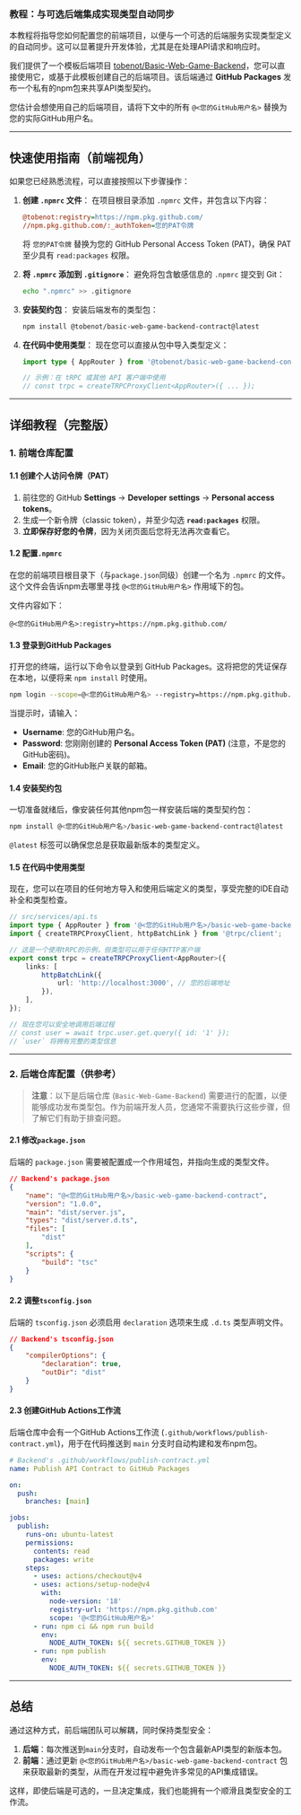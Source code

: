 ### **教程：与可选后端集成实现类型自动同步**

本教程将指导您如何配置您的前端项目，以便与一个可选的后端服务实现类型定义的自动同步。这可以显著提升开发体验，尤其是在处理API请求和响应时。

我们提供了一个模板后端项目 [tobenot/Basic-Web-Game-Backend](https://github.com/tobenot/Basic-Web-Game-Backend)，您可以直接使用它，或基于此模板创建自己的后端项目。该后端通过 **GitHub Packages** 发布一个私有的npm包来共享API类型契约。

您估计会想使用自己的后端项目，请将下文中的所有 `@<您的GitHub用户名>` 替换为您的实际GitHub用户名。

---

## **快速使用指南（前端视角）**

如果您已经熟悉流程，可以直接按照以下步骤操作：

1.  **创建 `.npmrc` 文件**：
    在项目根目录添加 `.npmrc` 文件，并包含以下内容：
    ```ini
    @tobenot:registry=https://npm.pkg.github.com/
    //npm.pkg.github.com/:_authToken=您的PAT令牌
    ```
    将 `您的PAT令牌` 替换为您的 GitHub Personal Access Token (PAT)，确保 PAT 至少具有 `read:packages` 权限。

2.  **将 `.npmrc` 添加到 `.gitignore`**：
    避免将包含敏感信息的 `.npmrc` 提交到 Git：
    ```bash
    echo ".npmrc" >> .gitignore
    ```

3.  **安装契约包**：
    安装后端发布的类型包：
    ```bash
    npm install @tobenot/basic-web-game-backend-contract@latest
    ```

4.  **在代码中使用类型**：
    现在您可以直接从包中导入类型定义：
    ```typescript
    import type { AppRouter } from '@tobenot/basic-web-game-backend-contract';

    // 示例：在 tRPC 或其他 API 客户端中使用
    // const trpc = createTRPCProxyClient<AppRouter>({ ... });
    ```

---


## **详细教程（完整版）**

### **1. 前端仓库配置**

#### **1.1 创建个人访问令牌（PAT）**

1.  前往您的 GitHub **Settings** -> **Developer settings** -> **Personal access tokens**。
2.  生成一个新令牌（classic token），并至少勾选 **`read:packages`** 权限。
3.  **立即保存好您的令牌**，因为关闭页面后您将无法再次查看它。

#### **1.2 配置`.npmrc`**

在您的前端项目根目录下（与`package.json`同级）创建一个名为 `.npmrc` 的文件。这个文件会告诉npm去哪里寻找 `@<您的GitHub用户名>` 作用域下的包。

文件内容如下：
```
@<您的GitHub用户名>:registry=https://npm.pkg.github.com/
```

#### **1.3 登录到GitHub Packages**

打开您的终端，运行以下命令以登录到 GitHub Packages。这将把您的凭证保存在本地，以便将来 `npm install` 时使用。

```bash
npm login --scope=@<您的GitHub用户名> --registry=https://npm.pkg.github.com
```

当提示时，请输入：
*   **Username**: 您的GitHub用户名。
*   **Password**: 您刚刚创建的 **Personal Access Token (PAT)** (注意，不是您的GitHub密码)。
*   **Email**: 您的GitHub账户关联的邮箱。

#### **1.4 安装契约包**

一切准备就绪后，像安装任何其他npm包一样安装后端的类型契约包：
```bash
npm install @<您的GitHub用户名>/basic-web-game-backend-contract@latest
```
`@latest` 标签可以确保您总是获取最新版本的类型定义。

#### **1.5 在代码中使用类型**

现在，您可以在项目的任何地方导入和使用后端定义的类型，享受完整的IDE自动补全和类型检查。

```typescript
// src/services/api.ts
import type { AppRouter } from '@<您的GitHub用户名>/basic-web-game-backend-contract';
import { createTRPCProxyClient, httpBatchLink } from '@trpc/client';

// 这是一个使用tRPC的示例，但类型可以用于任何HTTP客户端
export const trpc = createTRPCProxyClient<AppRouter>({
	links: [
		httpBatchLink({
			url: 'http://localhost:3000', // 您的后端地址
		}),
	],
});

// 现在您可以安全地调用后端过程
// const user = await trpc.user.get.query({ id: '1' });
// `user` 将拥有完整的类型信息
```

---

### **2. 后端仓库配置（供参考）**

> **注意**：以下是后端仓库 (`Basic-Web-Game-Backend`) 需要进行的配置，以便能够成功发布类型包。作为前端开发人员，您通常不需要执行这些步骤，但了解它们有助于排查问题。

#### **2.1 修改`package.json`**
后端的 `package.json` 需要被配置成一个作用域包，并指向生成的类型文件。
```json
// Backend's package.json
{
	"name": "@<您的GitHub用户名>/basic-web-game-backend-contract",
	"version": "1.0.0",
	"main": "dist/server.js",
	"types": "dist/server.d.ts",
	"files": [
		"dist"
	],
	"scripts": {
		"build": "tsc"
	}
}
```

#### **2.2 调整`tsconfig.json`**
后端的 `tsconfig.json` 必须启用 `declaration` 选项来生成 `.d.ts` 类型声明文件。
```json
// Backend's tsconfig.json
{
	"compilerOptions": {
		"declaration": true,
		"outDir": "dist"
	}
}
```

#### **2.3 创建GitHub Actions工作流**
后端仓库中会有一个GitHub Actions工作流 (`.github/workflows/publish-contract.yml`)，用于在代码推送到 `main` 分支时自动构建和发布npm包。

```yaml
# Backend's .github/workflows/publish-contract.yml
name: Publish API Contract to GitHub Packages

on:
  push:
    branches: [main]

jobs:
  publish:
    runs-on: ubuntu-latest
    permissions:
      contents: read
      packages: write
    steps:
      - uses: actions/checkout@v4
      - uses: actions/setup-node@v4
        with:
          node-version: '18'
          registry-url: 'https://npm.pkg.github.com'
          scope: '@<您的GitHub用户名>'
      - run: npm ci && npm run build
        env:
          NODE_AUTH_TOKEN: ${{ secrets.GITHUB_TOKEN }}
      - run: npm publish
        env:
          NODE_AUTH_TOKEN: ${{ secrets.GITHUB_TOKEN }}
```

---

## **总结**
通过这种方式，前后端团队可以解耦，同时保持类型安全：
1.  **后端**：每次推送到`main`分支时，自动发布一个包含最新API类型的新版本包。
2.  **前端**：通过更新 `@<您的GitHub用户名>/basic-web-game-backend-contract` 包来获取最新的类型，从而在开发过程中避免许多常见的API集成错误。

这样，即使后端是可选的，一旦决定集成，我们也能拥有一个顺滑且类型安全的工作流。
